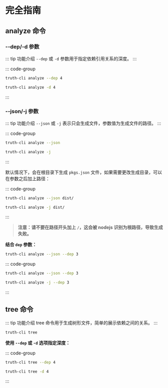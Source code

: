 # 完全指南

## analyze 命令

### --dep/-d 参数

::: tip 功能介绍
`--dep` 或 `-d` 参数用于指定依赖引用关系的深度。
:::

::: code-group
```bash [--dep]
truth-cli analyze --dep 4
```
```bash [-d]
truth-cli analyze -d 4
```
:::

### --json/-j 参数

::: tip 功能介绍
`--json` 或 `-j` 表示只会生成文件，参数值为生成文件的路径。
:::


::: code-group
```bash [--json]
truth-cli analyze --json
```
```bash [-j]
truth-cli analyze -j
```
:::


默认情况下，会在根目录下生成 `pkgs.json` 文件，如果需要更改生成目录，可以在参数之后加上路径：

::: code-group
```bash [--json]
truth-cli analyze --json dist/
```
```bash [-j]
truth-cli analyze -j dist/
```
:::

> **注意：请不要在路径开头加上 `/`，这会被 nodejs 识别为根路径，导致生成失败。**

**结合 `dep` 参数：**

```bash
truth-cli analyze --json --dep 3
```
::: code-group
```bash [--json]
truth-cli analyze --json --dep 3
```
```bash [-j]
truth-cli analyze -j --dep 3
```
:::

## tree 命令

::: tip 功能介绍
tree 命令用于生成树形文件，简单的展示依赖之间的关系。
:::

```bash
truth-cli tree
```

**使用 `--dep` 或 `-d` 选项指定深度：**

::: code-group
```bash [--dep]
truth-cli tree --dep 4
```
```bash [-d]
truth-cli tree -d 4
```
:::
